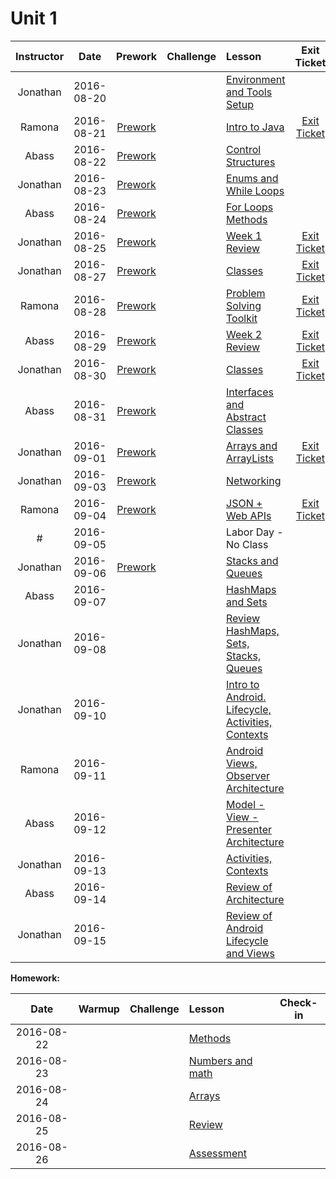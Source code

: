 # Unit 1

|Instructor |  Date      |Prework|Challenge| Lesson |Exit Ticket|
|:----------:|:----------:|:--------:|:--:|:--|:--:|
|Jonathan| 2016-08-20 ||| [Environment and Tools Setup](lessons/env-and-tools)||
|Ramona| 2016-08-21 |[Prework](pre-work/08-21-2016-prework.md)|| [Intro to Java](lessons/intro-to-java)|[Exit Ticket](https://docs.google.com/a/c4q.nyc/forms/d/1k5_otHg_g2IDzgzbdxEBKsd-U47z717lvOO2rB38DQQ/)|
|Abass| 2016-08-22 |[Prework](pre-work/08-22-2016-prework.md)|| [Control Structures](lessons/control-structures) ||
|Jonathan| 2016-08-23 |[Prework](pre-work/08-23-2016-prework.md)|| [Enums and While Loops](lessons/enums-while) ||
|Abass| 2016-08-24 |[Prework](pre-work/08-24-2016-prework.md)|| [For Loops](lessons/for-loops)<br>[Methods](lessons/methods)||
|Jonathan| 2016-08-25 |[Prework](pre-work/08-25-2016-prework.md)|| [Week 1 Review](lessons/week-1-review)|[Exit Ticket](https://docs.google.com/a/c4q.nyc/forms/d/1on3XlIN13ebCltZLhFo2PvjIubcjT3jGiScM6xB_84Y/)|
|Jonathan| 2016-08-27 |[Prework](pre-work/08-27-2016-prework.md)|| [Classes](lessons/classes-part1)|[Exit Ticket](https://docs.google.com/a/c4q.nyc/forms/d/11COt3riU8L1ZDUDuL2CRAmkgfjZgD4mUwtboHTeqOew/)|
|Ramona| 2016-08-28 |[Prework](pre-work/08-28-2016-prework.md)|| [Problem Solving Toolkit](lessons/tools)|[Exit Ticket](https://docs.google.com/a/c4q.nyc/forms/d/1X6gOZC-MF-dvjr8XlDHCEJd3TAuxOUmjQvP8bYN4z6k/)|
|Abass| 2016-08-29 |[Prework](pre-work/08-29-2016-prework.md)|| [Week 2 Review](lessons/week-2-review) |[Exit Ticket](lessons/week-2-review/exit_ticket.md) |
|Jonathan| 2016-08-30 |[Prework](pre-work/08-30-2016-prework.md)|| [Classes](lessons/classes-part1) |[Exit Ticket](https://docs.google.com/a/c4q.nyc/forms/d/10RM7gpoXMXl0-C-O8p3p6oE9LatKYOqHeet0pNk91yw/)|
|Abass| 2016-08-31 |[Prework](pre-work/08-31-2016-prework.md)|| [Interfaces and Abstract Classes](lessons/interfaces-abstract-part2)||
|Jonathan| 2016-09-01 |[Prework](pre-work/09-01-2016-prework.md)|| [Arrays and ArrayLists](lessons/arrays-arraylists)|[Exit Ticket](https://docs.google.com/a/c4q.nyc/forms/d/1qFInKs9bdHUidM0mWyr-CuMFy9bYzBiOit9JQ4HgCAM/edit)|
|Jonathan| 2016-09-03 |[Prework](pre-work/09-03-2016-prework.md)|| [Networking](lessons/networking)||
|Ramona| 2016-09-04 |[Prework](pre-work/09-04-2016-prework.md)|| [JSON + Web APIs](lessons/json-and-intellij)|[Exit Ticket](https://docs.google.com/a/c4q.nyc/forms/d/1HWVUqs7dGH61BHoQQE_sNUcQJPUPzhBrrNJF4moeDo4/)|
|#| 2016-09-05 ||| Labor Day - No Class|
|Jonathan| 2016-09-06 |[Prework](pre-work/09-05-2016-prework.md)|| [Stacks and Queues](lessons/stacks-and-queues)||
|Abass| 2016-09-07 ||| [HashMaps and Sets](lessons/hashmaps-and-sets/)||
|Jonathan| 2016-09-08 ||| [Review HashMaps, Sets, Stacks, Queues](lessons/week3-review-part2)||
|Jonathan| 2016-09-10 ||| [Intro to Android. Lifecycle, Activities, Contexts](lessons/intro-to-android)||
|Ramona| 2016-09-11 ||| [Android Views, Observer Architecture](lessons/intro-to-android2)||
|Abass| 2016-09-12 ||| [Model - View - Presenter Architecture](lessons/mvp)||
|Jonathan| 2016-09-13 ||| [Activities, Contexts](lesson/activities-contexts)||
|Abass| 2016-09-14 ||| [Review of Architecture](lesson/architecture-review) ||
|Jonathan| 2016-09-15 ||| [Review of Android Lifecycle and Views](lesson/android-review)||


**Homework:**

|  Date      |Warmup|Challenge| Lesson |Check-in|
|:----------:|:--------:|:--:|:--|:--:|
| 2016-08-22 ||| [Methods](lessons/functions-intro) ||
| 2016-08-23 ||| [Numbers and math](lessons/numbers-and-math) ||
| 2016-08-24 ||| [Arrays](lessons/arrays) ||
| 2016-08-25 ||| [Review](lessons/basic-java-review) ||
| 2016-08-26 ||| [Assessment]() | &nbsp; |

